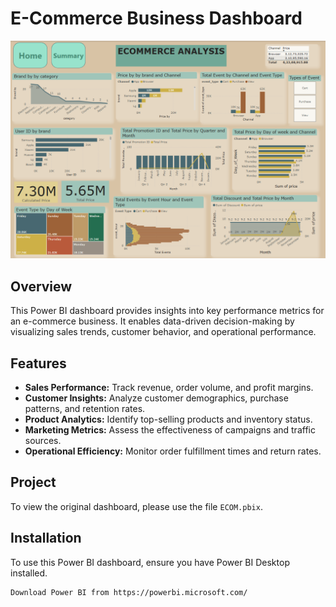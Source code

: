 # E-Commerce Business Dashboard

![Dashboard](Images/Dashboard.png)

## Overview

This Power BI dashboard provides insights into key performance metrics for an e-commerce business. It enables data-driven decision-making by visualizing sales trends, customer behavior, and operational performance.

## Features

- **Sales Performance:** Track revenue, order volume, and profit margins.
- **Customer Insights:** Analyze customer demographics, purchase patterns, and retention rates.
- **Product Analytics:** Identify top-selling products and inventory status.
- **Marketing Metrics:** Assess the effectiveness of campaigns and traffic sources.
- **Operational Efficiency:** Monitor order fulfillment times and return rates.

## Project
To view the original dashboard, please use the file `ECOM.pbix`.

## Installation
To use this Power BI dashboard, ensure you have Power BI Desktop installed.

```bash
Download Power BI from https://powerbi.microsoft.com/
